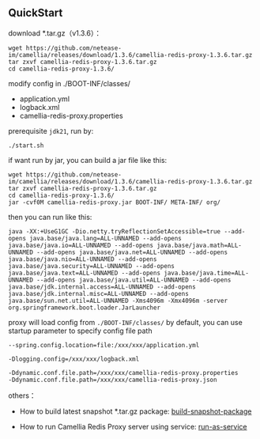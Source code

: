 
## QuickStart

download *.tar.gz（v1.3.6）：
```
wget https://github.com/netease-im/camellia/releases/download/1.3.6/camellia-redis-proxy-1.3.6.tar.gz
tar zxvf camellia-redis-proxy-1.3.6.tar.gz
cd camellia-redis-proxy-1.3.6/
```
modify config in ./BOOT-INF/classes/
* application.yml
* logback.xml
* camellia-redis-proxy.properties

prerequisite `jdk21`, run by: 
```
./start.sh
```

if want run by jar, you can build a jar file like this:  
```
wget https://github.com/netease-im/camellia/releases/download/1.3.6/camellia-redis-proxy-1.3.6.tar.gz
tar zxvf camellia-redis-proxy-1.3.6.tar.gz
cd camellia-redis-proxy-1.3.6/
jar -cvf0M camellia-redis-proxy.jar BOOT-INF/ META-INF/ org/
```
then you can run like this:  
```
java -XX:+UseG1GC -Dio.netty.tryReflectionSetAccessible=true --add-opens java.base/java.lang=ALL-UNNAMED --add-opens java.base/java.io=ALL-UNNAMED --add-opens java.base/java.math=ALL-UNNAMED --add-opens java.base/java.net=ALL-UNNAMED --add-opens java.base/java.nio=ALL-UNNAMED --add-opens java.base/java.security=ALL-UNNAMED --add-opens java.base/java.text=ALL-UNNAMED --add-opens java.base/java.time=ALL-UNNAMED --add-opens java.base/java.util=ALL-UNNAMED --add-opens java.base/jdk.internal.access=ALL-UNNAMED --add-opens java.base/jdk.internal.misc=ALL-UNNAMED --add-opens java.base/sun.net.util=ALL-UNNAMED -Xms4096m -Xmx4096m -server org.springframework.boot.loader.JarLauncher  
```

proxy will load config from `./BOOT-INF/classes/` by default, you can use startup parameter to specify config file path  
```
--spring.config.location=file:/xxx/xxx/application.yml
```
```
-Dlogging.config=/xxx/xxx/logback.xml
```
```
-Ddynamic.conf.file.path=/xxx/xxx/camellia-redis-proxy.properties
-Ddynamic.conf.file.path=/xxx/xxx/camellia-redis-proxy.json
```



others：

* How to build latest snapshot *.tar.gz package: [build-snapshot-package](build-snapshot-package.md)  

* How to run Camellia Redis Proxy server using service: [run-as-service](run-as-services.md)  

